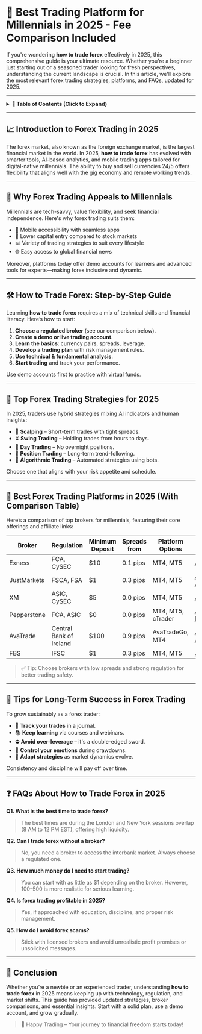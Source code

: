 # 🚀 Best Trading Platform for Millennials in 2025 - Fee Comparison Included

If you're wondering **how to trade forex** effectively in 2025, this comprehensive guide is your ultimate resource. Whether you're a beginner just starting out or a seasoned trader looking for fresh perspectives, understanding the current landscape is crucial. In this article, we'll explore the most relevant forex trading strategies, platforms, and FAQs, updated for 2025.

---

<details>
  <summary><strong>📑 Table of Contents (Click to Expand)</strong></summary>

- [Introduction to Forex Trading in 2025](#introduction-to-forex-trading-in-2025)
- [Why Forex Trading Appeals to Millennials](#why-forex-trading-appeals-to-millennials)
- [How to Trade Forex: Step-by-Step Guide](#how-to-trade-forex-step-by-step-guide)
- [Top Forex Trading Strategies for 2025](#top-forex-trading-strategies-for-2025)
- [Best Forex Trading Platforms in 2025 (With Comparison Table)](#best-forex-trading-platforms-in-2025-with-comparison-table)
- [Tips for Long-Term Success in Forex Trading](#tips-for-long-term-success-in-forex-trading)
- [FAQs About How to Trade Forex in 2025](#faqs-about-how-to-trade-forex-in-2025)
- [Conclusion](#conclusion)

</details>

---

## 📈 Introduction to Forex Trading in 2025

The forex market, also known as the foreign exchange market, is the largest financial market in the world. In 2025, **how to trade forex** has evolved with smarter tools, AI-based analytics, and mobile trading apps tailored for digital-native millennials. The ability to buy and sell currencies 24/5 offers flexibility that aligns well with the gig economy and remote working trends.

---

## 🧠 Why Forex Trading Appeals to Millennials

Millennials are tech-savvy, value flexibility, and seek financial independence. Here's why forex trading suits them:

- 📱 Mobile accessibility with seamless apps  
- 🧩 Lower capital entry compared to stock markets  
- 📊 Variety of trading strategies to suit every lifestyle  
- 🌐 Easy access to global financial news  

Moreover, platforms today offer demo accounts for learners and advanced tools for experts—making forex inclusive and dynamic.

---

## 🛠️ How to Trade Forex: Step-by-Step Guide

Learning **how to trade forex** requires a mix of technical skills and financial literacy. Here’s how to start:

1. **Choose a regulated broker** (see our comparison below).
2. **Create a demo or live trading account**.
3. **Learn the basics**: currency pairs, spreads, leverage.
4. **Develop a trading plan** with risk management rules.
5. **Use technical & fundamental analysis**.
6. **Start trading** and track your performance.

Use demo accounts first to practice with virtual funds.

---

## 🧩 Top Forex Trading Strategies for 2025

In 2025, traders use hybrid strategies mixing AI indicators and human insights:

- 🔁 **Scalping** – Short-term trades with tight spreads.  
- ⏳ **Swing Trading** – Holding trades from hours to days.  
- 📆 **Day Trading** – No overnight positions.  
- 🧭 **Position Trading** – Long-term trend-following.  
- 🤖 **Algorithmic Trading** – Automated strategies using bots.  

Choose one that aligns with your risk appetite and schedule.

---

## 🏦 Best Forex Trading Platforms in 2025 (With Comparison Table)

Here’s a comparison of top brokers for millennials, featuring their core offerings and affiliate links:

| Broker        | Regulation       | Minimum Deposit | Spreads from | Platform Options | Link |
|---------------|------------------|------------------|---------------|------------------|----------------|
| Exness        | FCA, CySEC       | $10              | 0.1 pips      | MT4, MT5         | [Join Exness](https://one.exnesstrack.org/a/english23) |
| JustMarkets   | FSCA, FSA        | $1               | 0.3 pips      | MT4, MT5         | [Join JustMarkets](https://one.justmarkets.link/a/79iqw0j6nj) |
| XM            | ASIC, CySEC      | $5               | 0.0 pips      | MT4, MT5         | [Join XM](https://clicks.pipaffiliates.com/c?c=589901&l=en&p=0) |
| Pepperstone   | FCA, ASIC        | $0               | 0.0 pips      | MT4, MT5, cTrader| [Join Pepperstone](https://trk.pepperstonepartners.com/aff_c?offer_id=367&aff_id=33954) |
| AvaTrade      | Central Bank of Ireland | $100      | 0.9 pips      | AvaTradeGo, MT4  | [Join AvaTrade](https://www.avatrade.com?versionId=10301&tag=194438) |
| FBS           | IFSC             | $1               | 0.3 pips      | MT4, MT5         | [Join FBS](https://fbs.partners?ibl=587836&ibp=21398815) |

> ✅ Tip: Choose brokers with low spreads and strong regulation for better trading safety.

---

## 🧱 Tips for Long-Term Success in Forex Trading

To grow sustainably as a forex trader:

- 🧮 **Track your trades** in a journal.  
- 📚 **Keep learning** via courses and webinars.  
- ⛔ **Avoid over-leverage** – it's a double-edged sword.  
- 🧘 **Control your emotions** during drawdowns.  
- 🔄 **Adapt strategies** as market dynamics evolve.  

Consistency and discipline will pay off over time.

---

## ❓ FAQs About How to Trade Forex in 2025

**Q1. What is the best time to trade forex?**  
> The best times are during the London and New York sessions overlap (8 AM to 12 PM EST), offering high liquidity.

**Q2. Can I trade forex without a broker?**  
> No, you need a broker to access the interbank market. Always choose a regulated one.

**Q3. How much money do I need to start trading?**  
> You can start with as little as $1 depending on the broker. However, $100–$500 is more realistic for serious learning.

**Q4. Is forex trading profitable in 2025?**  
> Yes, if approached with education, discipline, and proper risk management.

**Q5. How do I avoid forex scams?**  
> Stick with licensed brokers and avoid unrealistic profit promises or unsolicited messages.

---

## 🏁 Conclusion

Whether you’re a newbie or an experienced trader, understanding **how to trade forex** in 2025 means keeping up with technology, regulation, and market shifts. This guide has provided updated strategies, broker comparisons, and essential insights. Start with a solid plan, use a demo account, and grow gradually.

> 🌟 Happy Trading – Your journey to financial freedom starts today!
